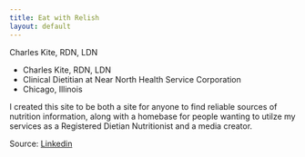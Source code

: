 ```yaml
---
title: Eat with Relish
layout: default
---
```

Charles Kite, RDN, LDN

- Charles Kite, RDN, LDN
- Clinical Dietitian at Near North Health Service Corporation
- Chicago, Illinois

I created this site to be both a site for anyone to find reliable sources of nutrition information,
along with a homebase for people wanting to utilze my services as a Registered Dietian Nutritionist
and a media creator.

Source: [Linkedin](https://www.linkedin.com/in/charleslkite/)
